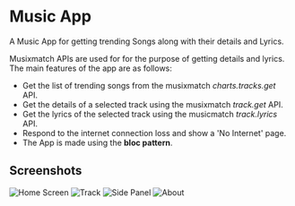 # Music App

A Music App for getting trending Songs along with their details and Lyrics.

Musixmatch APIs are used for for the purpose of getting details and lyrics.
The main features of the app are as follows:

- Get the list of trending songs from the musixmatch *charts.tracks.get* API.
- Get the details of a selected track using the musixmatch *track.get* API.
- Get the lyrics of the selected track using the musicmatch *track.lyrics* API.
- Respond to the internet connection loss and show a 'No Internet' page.
- The App is made using the **bloc pattern**.

## Screenshots
![Home Screen](./assets/screenshots/home.jpeg)
![Track](./assets/screenshots/track.jpeg)
![Side Panel](./assets/screenshots/side.jpeg)
![About](./assets/screenshots/about.jpeg)

